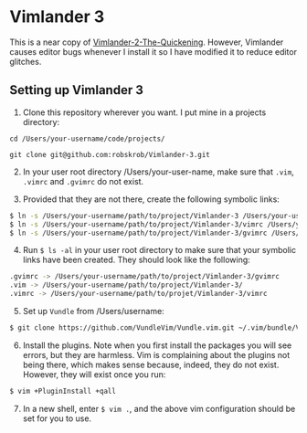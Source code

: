# Vimlander 3

This is a near copy of [Vimlander-2-The-Quickening](https://github.com/spicycode/Vimlander-2-The-Quickening). However, Vimlander causes editor bugs whenever I install it so I have modified it to reduce editor glitches.

## Setting up Vimlander 3

1. Clone this repository wherever you want. I put mine in a projects directory:
```
cd /Users/your-username/code/projects/

git clone git@github.com:robskrob/Vimlander-3.git
```

2. In your user root directory /Users/your-user-name, make sure that `.vim`, `.vimrc` and `.gvimrc` do not exist.

3. Provided that they are not there, create the following symbolic links:

```bash
$ ln -s /Users/your-username/path/to/project/Vimlander-3 /Users/your-username/.vim
$ ln -s /Users/your-username/path/to/project/Vimlander-3/vimrc /Users/your-username/.vimrc
$ ln -s /Users/your-username/path/to/project/Vimlander-3/gvimrc /Users/your-username/.gvimrc
```

4. Run `$ ls -al` in your user root directory to make sure that your symbolic links have been created. They should look like the following:

```bash
.gvimrc -> /Users/your-username/path/to/project/Vimlander-3/gvimrc
.vim -> /Users/your-username/path/to/project/Vimlander-3/
.vimrc -> /Users/your-username/path/to/projet/Vimlander-3/vimrc
```

5. Set up `Vundle` from /Users/username:
```bash
$ git clone https://github.com/VundleVim/Vundle.vim.git ~/.vim/bundle/Vundle.vim
```

6. Install the plugins. Note when you first install the packages you will see errors, but they are harmless. Vim is complaining about the plugins not being there, which makes sense because, indeed, they do not exist. However, they will exist once you run:
```bash
$ vim +PluginInstall +qall
```

7. In a new shell, enter `$ vim .`, and the above vim configuration should be set for you to use.
